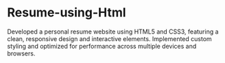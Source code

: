 # Resume-using-Html
Developed a personal resume website using HTML5 and CSS3, featuring a clean, responsive design and interactive elements. Implemented custom styling and optimized for performance across multiple devices and browsers.
